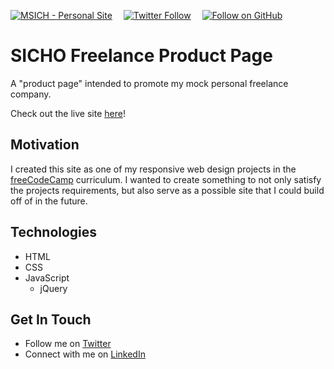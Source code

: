 [![MSICH - Personal Site](https://img.shields.io/badge/MSICH-Personal%20Site-0892d0)](https://msich.dev/)&emsp;
[![Twitter Follow](https://img.shields.io/twitter/follow/mattsichterman?style=social)](https://twitter.com/mattsichterman)&emsp;
[![Follow on GitHub](https://img.shields.io/github/followers/msichterman?label=Follow%20on%20Github&style=social)](https://github.com/msichterman)&emsp;
# SICHO Freelance Product Page
A "product page" intended to promote my mock personal freelance company.

Check out the live site [here](https://msichterman.github.io/sicho-freelance/)!

## Motivation
I created this site as one of my responsive web design projects in the [freeCodeCamp](https://www.freecodecamp.org/) curriculum. I wanted to create something to not only satisfy the projects requirements, but also serve as a possible site that I could build off of in the future.

## Technologies
* HTML
* CSS
* JavaScript
  * jQuery

## Get In Touch
* Follow me on [Twitter](https://twitter.com/mattsichterman)
* Connect with me on [LinkedIn](https://www.linkedin.com/in/msichterman/)
